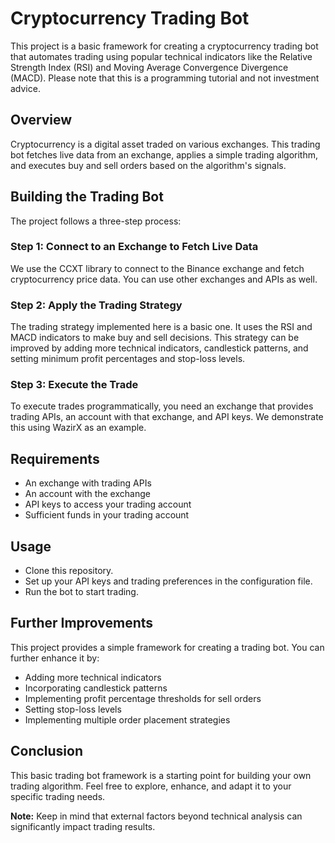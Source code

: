 # Cryptocurrency Trading Bot

This project is a basic framework for creating a cryptocurrency trading bot that automates trading using popular technical indicators like the Relative Strength Index (RSI) and Moving Average Convergence Divergence (MACD). Please note that this is a programming tutorial and not investment advice.

## Overview

Cryptocurrency is a digital asset traded on various exchanges. This trading bot fetches live data from an exchange, applies a simple trading algorithm, and executes buy and sell orders based on the algorithm's signals.

## Building the Trading Bot

The project follows a three-step process:

### Step 1: Connect to an Exchange to Fetch Live Data

We use the CCXT library to connect to the Binance exchange and fetch cryptocurrency price data. You can use other exchanges and APIs as well.

### Step 2: Apply the Trading Strategy

The trading strategy implemented here is a basic one. It uses the RSI and MACD indicators to make buy and sell decisions. This strategy can be improved by adding more technical indicators, candlestick patterns, and setting minimum profit percentages and stop-loss levels.

### Step 3: Execute the Trade

To execute trades programmatically, you need an exchange that provides trading APIs, an account with that exchange, and API keys. We demonstrate this using WazirX as an example.

## Requirements

- An exchange with trading APIs
- An account with the exchange
- API keys to access your trading account
- Sufficient funds in your trading account

## Usage

- Clone this repository.
- Set up your API keys and trading preferences in the configuration file.
- Run the bot to start trading.

## Further Improvements

This project provides a simple framework for creating a trading bot. You can further enhance it by:

- Adding more technical indicators
- Incorporating candlestick patterns
- Implementing profit percentage thresholds for sell orders
- Setting stop-loss levels
- Implementing multiple order placement strategies

## Conclusion

This basic trading bot framework is a starting point for building your own trading algorithm. Feel free to explore, enhance, and adapt it to your specific trading needs.

**Note:** Keep in mind that external factors beyond technical analysis can significantly impact trading results.




